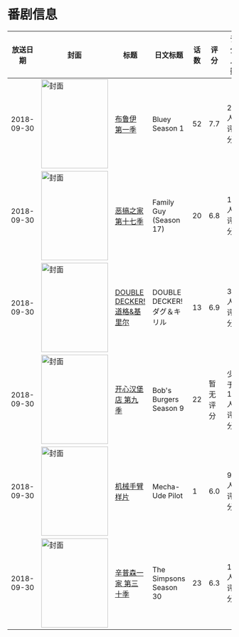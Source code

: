 # 番剧信息

|放送日期|封面|标题|日文标题|话数|评分|评分人数|
|---|---|---|---|---|---|---|
|2018-09-30|<img src="https://lain.bgm.tv/pic/cover/c/e3/f3/366227_8L8Aw.jpg" alt="封面" style="width:150px;height:200px;object-fit:cover;">|[布鲁伊 第一季](https://bangumi.tv/subject/366227)|Bluey Season 1|52|7.7|25人评分|
|2018-09-30|<img src="https://lain.bgm.tv/pic/cover/c/e3/72/406822_UuwL9.jpg" alt="封面" style="width:150px;height:200px;object-fit:cover;">|[恶搞之家 第十七季](https://bangumi.tv/subject/406822)|Family Guy (Season 17)|20|6.8|11人评分|
|2018-09-30|<img src="https://lain.bgm.tv/pic/cover/c/46/d8/234761_mB0sm.jpg" alt="封面" style="width:150px;height:200px;object-fit:cover;">|[DOUBLE DECKER! 道格&基里尔](https://bangumi.tv/subject/234761)|DOUBLE DECKER! ダグ＆キリル|13|6.9|349人评分|
|2018-09-30|<img src="https://lain.bgm.tv/pic/cover/c/7c/9b/439023_zoeMe.jpg" alt="封面" style="width:150px;height:200px;object-fit:cover;">|[开心汉堡店 第九季](https://bangumi.tv/subject/439023)|Bob's Burgers Season 9|22|暂无评分|少于10人评分|
|2018-09-30|<img src="https://lain.bgm.tv/pic/cover/c/57/0f/271074_aEvga.jpg" alt="封面" style="width:150px;height:200px;object-fit:cover;">|[机械手臂 样片](https://bangumi.tv/subject/271074)|Mecha-Ude Pilot|1|6.0|93人评分|
|2018-09-30|<img src="https://lain.bgm.tv/pic/cover/c/e9/31/301565_bmKIl.jpg" alt="封面" style="width:150px;height:200px;object-fit:cover;">|[辛普森一家 第三十季](https://bangumi.tv/subject/301565)|The Simpsons Season 30|23|6.3|12人评分|

